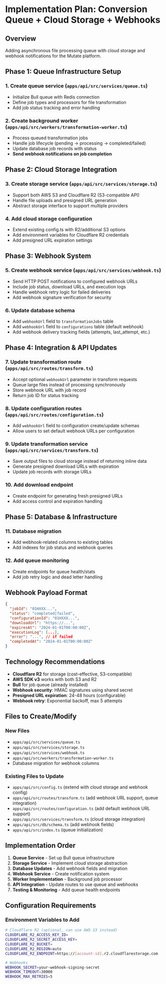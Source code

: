 # Implementation Plan: Conversion Queue + Cloud Storage + Webhooks

## Overview

Adding asynchronous file processing queue with cloud storage and webhook notifications for the Mutate platform.

## Phase 1: Queue Infrastructure Setup

### 1. Create queue service (`apps/api/src/services/queue.ts`)

- Initialize Bull queue with Redis connection
- Define job types and processors for file transformation
- Add job status tracking and error handling

### 2. Create background worker (`apps/api/src/workers/transformation-worker.ts`)

- Process queued transformation jobs
- Handle job lifecycle (pending → processing → completed/failed)
- Update database job records with status
- **Send webhook notifications on job completion**

## Phase 2: Cloud Storage Integration

### 3. Create storage service (`apps/api/src/services/storage.ts`)

- Support both AWS S3 and Cloudflare R2 (S3-compatible API)
- Handle file uploads and presigned URL generation
- Abstract storage interface to support multiple providers

### 4. Add cloud storage configuration

- Extend existing config.ts with R2/additional S3 options
- Add environment variables for Cloudflare R2 credentials
- Add presigned URL expiration settings

## Phase 3: Webhook System

### 5. Create webhook service (`apps/api/src/services/webhook.ts`)

- Send HTTP POST notifications to configured webhook URLs
- Include job status, download URLs, and execution logs
- Handle webhook retry logic for failed deliveries
- Add webhook signature verification for security

### 6. Update database schema

- Add `webhookUrl` field to `transformationJobs` table
- Add `webhookUrl` field to `configurations` table (default webhook)
- Add webhook delivery tracking fields (attempts, last_attempt, etc.)

## Phase 4: Integration & API Updates

### 7. Update transformation route (`apps/api/src/routes/transform.ts`)

- Accept optional `webhookUrl` parameter in transform requests
- Queue large files instead of processing synchronously
- Store webhook URL with job record
- Return job ID for status tracking

### 8. Update configuration routes (`apps/api/src/routes/configuration.ts`)

- Add `webhookUrl` field to configuration create/update schemas
- Allow users to set default webhook URLs per configuration

### 9. Update transformation service (`apps/api/src/services/transform.ts`)

- Save output files to cloud storage instead of returning inline data
- Generate presigned download URLs with expiration
- Update job records with storage URLs

### 10. Add download endpoint

- Create endpoint for generating fresh presigned URLs
- Add access control and expiration handling

## Phase 5: Database & Infrastructure

### 11. Database migration

- Add webhook-related columns to existing tables
- Add indexes for job status and webhook queries

### 12. Add queue monitoring

- Create endpoints for queue health/stats
- Add job retry logic and dead letter handling

## Webhook Payload Format

```json
{
  "jobId": "01HXXX...",
  "status": "completed|failed",
  "configurationId": "01HXXX...",
  "downloadUrl": "https://...",
  "expiresAt": "2024-01-01T00:00:00Z",
  "executionLog": [...],
  "error": "...", // if failed
  "completedAt": "2024-01-01T00:00:00Z"
}
```

## Technology Recommendations

- **Cloudflare R2** for storage (cost-effective, S3-compatible)
- **AWS SDK v3** works with both S3 and R2
- **Bull** for job queue (already installed)
- **Webhook security**: HMAC signatures using shared secret
- **Presigned URL expiration**: 24-48 hours (configurable)
- **Webhook retry**: Exponential backoff, max 5 attempts

## Files to Create/Modify

### New Files

- `apps/api/src/services/queue.ts`
- `apps/api/src/services/storage.ts`
- `apps/api/src/services/webhook.ts`
- `apps/api/src/workers/transformation-worker.ts`
- Database migration for webhook columns

### Existing Files to Update

- `apps/api/src/config.ts` (extend with cloud storage and webhook config)
- `apps/api/src/routes/transform.ts` (add webhook URL support, queue integration)
- `apps/api/src/routes/configuration.ts` (add default webhook URL support)
- `apps/api/src/services/transform.ts` (cloud storage integration)
- `apps/api/src/db/schema.ts` (add webhook fields)
- `apps/api/src/index.ts` (queue initialization)

## Implementation Order

1. **Queue Service** - Set up Bull queue infrastructure
2. **Storage Service** - Implement cloud storage abstraction
3. **Database Updates** - Add webhook fields and migration
4. **Webhook Service** - Create notification system
5. **Worker Implementation** - Background job processor
6. **API Integration** - Update routes to use queue and webhooks
7. **Testing & Monitoring** - Add queue health endpoints

## Configuration Requirements

### Environment Variables to Add

```bash
# Cloudflare R2 (optional, can use AWS S3 instead)
CLOUDFLARE_R2_ACCESS_KEY_ID=
CLOUDFLARE_R2_SECRET_ACCESS_KEY=
CLOUDFLARE_R2_BUCKET=
CLOUDFLARE_R2_REGION=auto
CLOUDFLARE_R2_ENDPOINT=https://[account-id].r2.cloudflarestorage.com

# Webhooks
WEBHOOK_SECRET=your-webhook-signing-secret
WEBHOOK_TIMEOUT=30000
WEBHOOK_MAX_RETRIES=5
```
